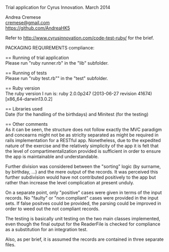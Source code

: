 
Trial application for Cyrus Innovation.
March 2014

Andrea Cremese	
cremese@gmail.com	
https://github.com/AndreaHK5

Refer to http://www.cyrusinnovation.com/code-test-ruby/ for the brief. 


PACKAGING REQUIREMENTS compliance:

== Running of trial application		
Please run "ruby runner.rb" in the "lib" subfolder.

== Running of tests		
Please run "ruby test.rb"" in the "test" subfolder. 

== Ruby version		
The ruby version I run is: ruby 2.0.0p247 (2013-06-27 revision 41674) [x86_64-darwin13.0.2]

== Libraries used		
Date (for the handling of the birthdays) and Minitest (for the testing)

== Other comments		
As it can be seen, the structure does not follow exactly the MVC paradigm and concearns might not be as striclty separated as might be required in rails implementation for a RESTful app. Nonetheless, due to the expedited nature of the exercise and the relatively simplicity of the app it is felt that the level of compartimentalization provided is sufficient in order to ensure the app is maintainable and understandable.

Further division was considered between the "sorting" logic (by surname, by birthday, ...) and the mere output of the records. It was perceived this further subdivision would have not contributed positively to the app but rather than increase the level complication at present unduly.

On a separate point, only "positive" cases were given in terms of the input records. No "faulty" or "non compliant" cases were provided in the input sets. If false positves could be provided, the parsing could be improved in order to weed out the not compliant records.

The testing is basically unit testing on the two main classes implemented, even though the final output for the ReaderFile is checked for compliance as a substitution for an integration test.

Also, as per brief, it is assumed the records are contained in three separate files.
